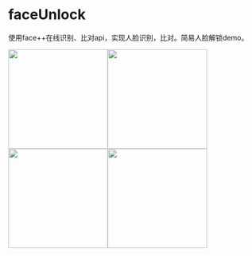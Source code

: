 # faceUnlock
使用face++在线识别、比对api，实现人脸识别，比对。简易人脸解锁demo。

<img src="http://p8syeqse8.bkt.clouddn.com/%E6%88%AA%E5%B1%8F_20180516_151707.jpg" width="200px"><img src="http://p8syeqse8.bkt.clouddn.com/%E6%88%AA%E5%B1%8F_20180516_151713.jpg" width="200px"> <img src="http://p8syeqse8.bkt.clouddn.com/%E6%88%AA%E5%B1%8F_20180516_151724.jpg" width="200px"><img src="http://p8syeqse8.bkt.clouddn.com/%E6%88%AA%E5%B1%8F_20180516_151730.jpg" width="200px"> 